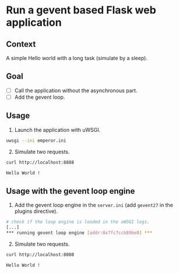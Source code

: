 # Run a gevent based Flask web application
## Context
A simple Hello world with a long task (simulate by a sleep).

## Goal
- [ ] Call the application without the asynchronous part.
- [ ] Add the gevent loop.

## Usage
1. Launch the application with uWSGI.
```bash
uwsgi --ini emperor.ini
```

2. Simulate two requests.
```bash
curl http://localhost:8888

Hello World !
```

## Usage with the gevent loop engine
1. Add the gevent loop engine in the `server.ini` (add `gevent27` in the plugins directive).
```bash
# check if the loop engine is loaded in the uWSGI logs.
[...]
*** running gevent loop engine [addr:0x7fc7ccb89be0] ***
```

2. Simulate two requests.
```bash
curl http://localhost:8080

Hello World !
```
